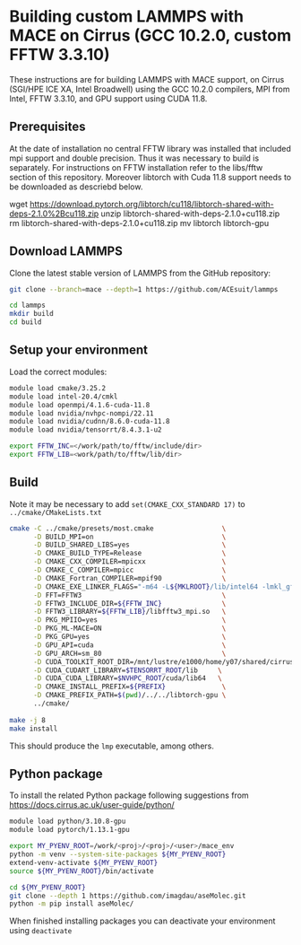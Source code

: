 Building custom LAMMPS with MACE on Cirrus (GCC 10.2.0, custom FFTW 3.3.10)
============================================================

These instructions are for building LAMMPS with MACE support, on Cirrus (SGI/HPE ICE XA, Intel Broadwell) using the GCC 10.2.0 compilers, MPI from Intel, FFTW 3.3.10, and GPU support using CUDA 11.8.

Prerequisites
-------------

At the date of installation no central FFTW library was installed that included mpi support and double precision. Thus it was necessary to build is separately.
For instructions on FFTW installation refer to the libs/fftw section of this repository.
Moreover libtorch with Cuda 11.8 support needs to be downloaded as descriebd below.

wget https://download.pytorch.org/libtorch/cu118/libtorch-shared-with-deps-2.1.0%2Bcu118.zip
unzip libtorch-shared-with-deps-2.1.0+cu118.zip
rm libtorch-shared-with-deps-2.1.0+cu118.zip
mv libtorch libtorch-gpu


Download LAMMPS
---------------

Clone the latest stable version of LAMMPS from the GitHub repository:

```bash
git clone --branch=mace --depth=1 https://github.com/ACEsuit/lammps

cd lammps
mkdir build
cd build
```


Setup your environment
----------------------

Load the correct modules:

```bash
module load cmake/3.25.2
module load intel-20.4/cmkl
module load openmpi/4.1.6-cuda-11.8
module load nvidia/nvhpc-nompi/22.11
module load nvidia/cudnn/8.6.0-cuda-11.8
module load nvidia/tensorrt/8.4.3.1-u2

export FFTW_INC=</work/path/to/fftw/include/dir>
export FFTW_LIB=<work/path/to/fftw/lib/dir>
```

Build
-----------
Note it may be necessary to add `set(CMAKE_CXX_STANDARD 17)` to `../cmake/CMakeLists.txt`

```bash
cmake -C ../cmake/presets/most.cmake                 \
      -D BUILD_MPI=on                                \
      -D BUILD_SHARED_LIBS=yes                       \
      -D CMAKE_BUILD_TYPE=Release                    \
      -D CMAKE_CXX_COMPILER=mpicxx                   \
      -D CMAKE_C_COMPILER=mpicc                      \
      -D CMAKE_Fortran_COMPILER=mpif90               \
      -D CMAKE_EXE_LINKER_FLAGS="-m64 -L${MKLROOT}/lib/intel64 -lmkl_gf_lp64 -lmkl_gnu_thread -lmkl_core -lgomp -lpthread -lm -ldl " \
      -D FFT=FFTW3                                   \
      -D FFTW3_INCLUDE_DIR=${FFTW_INC}               \
      -D FFTW3_LIBRARY=${FFTW_LIB}/libfftw3_mpi.so   \
      -D PKG_MPIIO=yes                               \
      -D PKG_ML-MACE=ON                              \
      -D PKG_GPU=yes                                 \
      -D GPU_API=cuda                                \
      -D GPU_ARCH=sm_80                              \
      -D CUDA_TOOLKIT_ROOT_DIR=/mnt/lustre/e1000/home/y07/shared/cirrus-software/nvidia/hpcsdk-22.11/Linux_x86_64/22.11/cuda/11.8/ \
      -D CUDA_CUDART_LIBRARY=$TENSORRT_ROOT/lib     \
      -D CUDA_CUDA_LIBRARY=$NVHPC_ROOT/cuda/lib64   \
      -D CMAKE_INSTALL_PREFIX=${PREFIX}              \
      -D CMAKE_PREFIX_PATH=$(pwd)/../../libtorch-gpu \
      ../cmake/
 
make -j 8
make install
```

This should produce the `lmp` executable, among others.


Python package
--------------

To install the related Python package following suggestions from https://docs.cirrus.ac.uk/user-guide/python/

```bash
module load python/3.10.8-gpu 
module load pytorch/1.13.1-gpu

export MY_PYENV_ROOT=/work/<proj>/<proj>/<user>/mace_env
python -m venv --system-site-packages ${MY_PYENV_ROOT}
extend-venv-activate ${MY_PYENV_ROOT}
source ${MY_PYENV_ROOT}/bin/activate

cd ${MY_PYENV_ROOT}
git clone --depth 1 https://github.com/imagdau/aseMolec.git
python -m pip install aseMolec/ 
```

When finished installing packages you can deactivate your environment using `deactivate`
